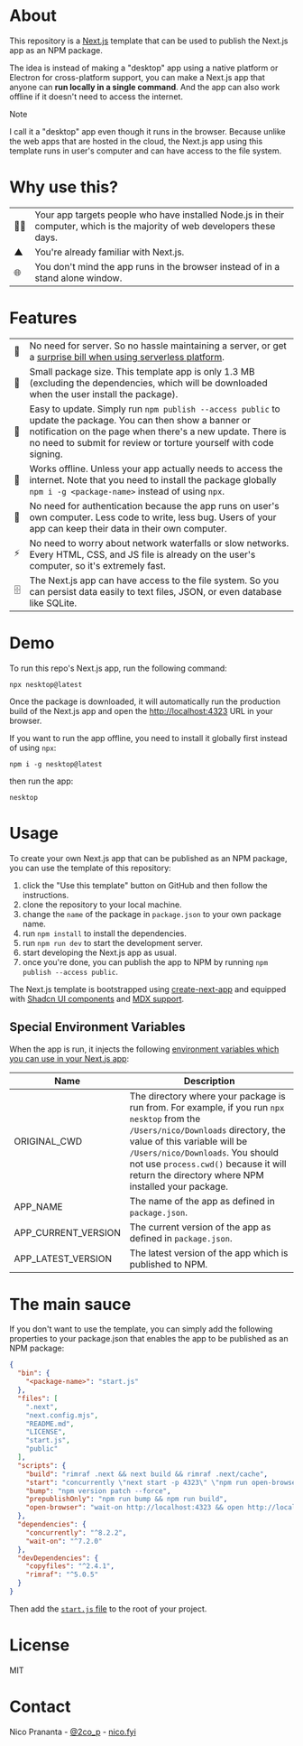 # About

This repository is a [Next.js](https://nextjs.org) template that can be used to publish the Next.js app as an NPM package.

The idea is instead of making a "desktop" app using a native platform or Electron for cross-platform support, you can make a Next.js app that anyone can **run locally in a single command**. And the app can also work offline if it doesn't need to access the internet.

> [!NOTE]  
> I call it a "desktop" app even though it runs in the browser. Because unlike the web apps that are hosted in the cloud, the Next.js app using this template runs in user's computer and can have access to the file system.

# Why use this?

|     |                                                                                                                           |
| --- | ------------------------------------------------------------------------------------------------------------------------- |
| 👨‍💻  | Your app targets people who have installed Node.js in their computer, which is the majority of web developers these days. |
| ▲   | You're already familiar with Next.js.                                                                                     |
| 🌐  | You don't mind the app runs in the browser instead of in a stand alone window.                                            |

# Features

|     |                                                                                                                                                                                                                                                |
| --- | ---------------------------------------------------------------------------------------------------------------------------------------------------------------------------------------------------------------------------------------------- |
| 🤖  | No need for server. So no hassle maintaining a server, or get a [surprise bill when using serverless platform](https://www.nico.fyi/blog/should-you-use-vercel).                                                                               |
| 👜  | Small package size. This template app is only 1.3 MB (excluding the dependencies, which will be downloaded when the user install the package).                                                                                                 |
| 🔄  | Easy to update. Simply run `npm publish --access public` to update the package. You can then show a banner or notification on the page when there's a new update. There is no need to submit for review or torture yourself with code signing. |
| 📵  | Works offline. Unless your app actually needs to access the internet. Note that you need to install the package globally `npm i -g <package-name>` instead of using `npx`.                                                                     |
| 🔐  | No need for authentication because the app runs on user's own computer. Less code to write, less bug. Users of your app can keep their data in their own computer.                                                                             |
| ⚡  | No need to worry about network waterfalls or slow networks. Every HTML, CSS, and JS file is already on the user's computer, so it's extremely fast.                                                                                            |
| 🗄️  | The Next.js app can have access to the file system. So you can persist data easily to text files, JSON, or even database like SQLite.                                                                                                          |

# Demo

To run this repo's Next.js app, run the following command:

```
npx nesktop@latest
```

Once the package is downloaded, it will automatically run the production build of the Next.js app and open the [http://localhost:4323](http://localhost:4323) URL in your browser.

If you want to run the app offline, you need to install it globally first instead of using `npx`:

```
npm i -g nesktop@latest
```

then run the app:

```
nesktop
```

# Usage

To create your own Next.js app that can be published as an NPM package, you can use the template of this repository:

1. click the "Use this template" button on GitHub and then follow the instructions.
2. clone the repository to your local machine.
3. change the `name` of the package in `package.json` to your own package name.
4. run `npm install` to install the dependencies.
5. run `npm run dev` to start the development server.
6. start developing the Next.js app as usual.
7. once you're done, you can publish the app to NPM by running `npm publish --access public`.

The Next.js template is bootstrapped using [create-next-app](https://nextjs.org/docs/pages/api-reference/create-next-app) and equipped with [Shadcn UI components](https://ui.shadcn.com) and [MDX support](https://nextjs.org/docs/pages/building-your-application/configuring/mdx).

## Special Environment Variables

When the app is run, it injects the following [environment variables which you can use in your Next.js app](https://www.nico.fyi/blog/stop-using-environment-variable-directly):

| Name                | Description                                                                                                                                                                                                                                                                                           |
| ------------------- | ----------------------------------------------------------------------------------------------------------------------------------------------------------------------------------------------------------------------------------------------------------------------------------------------------- |
| ORIGINAL_CWD        | The directory where your package is run from. For example, if you run `npx nesktop` from the `/Users/nico/Downloads` directory, the value of this variable will be `/Users/nico/Downloads`. You should not use `process.cwd()` because it will return the directory where NPM installed your package. |
| APP_NAME            | The name of the app as defined in `package.json`.                                                                                                                                                                                                                                                     |
| APP_CURRENT_VERSION | The current version of the app as defined in `package.json`.                                                                                                                                                                                                                                          |
| APP_LATEST_VERSION  | The latest version of the app which is published to NPM.                                                                                                                                                                                                                                              |

# The main sauce

If you don't want to use the template, you can simply add the following properties to your package.json that enables the app to be published as an NPM package:

```json
{
  "bin": {
    "<package-name>": "start.js"
  },
  "files": [
    ".next",
    "next.config.mjs",
    "README.md",
    "LICENSE",
    "start.js",
    "public"
  ],
  "scripts": {
    "build": "rimraf .next && next build && rimraf .next/cache",
    "start": "concurrently \"next start -p 4323\" \"npm run open-browser\"",
    "bump": "npm version patch --force",
    "prepublishOnly": "npm run bump && npm run build",
    "open-browser": "wait-on http://localhost:4323 && open http://localhost:4323"
  },
  "dependencies": {
    "concurrently": "^8.2.2",
    "wait-on": "^7.2.0"
  },
  "devDependencies": {
    "copyfiles": "^2.4.1",
    "rimraf": "^5.0.5"
  }
}
```

Then add the [`start.js` file](https://github.com/nicnocquee/nesktop/blob/main/start.js) to the root of your project.

# License

MIT

# Contact

Nico Prananta - [@2co_p](https://twitter.com/2co_p) - [nico.fyi](https://nico.fyi)
